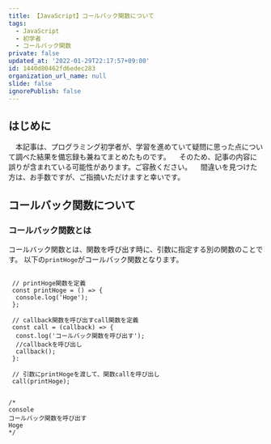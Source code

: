 ```yaml
---
title: 【JavaScript】コールバック関数について
tags:
  - JavaScript
  - 初学者
  - コールバック関数
private: false
updated_at: '2022-01-29T22:17:57+09:00'
id: 1440d80462fd6edec283
organization_url_name: null
slide: false
ignorePublish: false
---
```

## はじめに
　本記事は、プログラミング初学者が、学習を進めていて疑問に思った点について調べた結果を備忘録も兼ねてまとめたものです。
　そのため、記事の内容に誤りが含まれている可能性があります。ご容赦ください。
　間違いを見つけた方は、お手数ですが、ご指摘いただけますと幸いです。

## コールバック関数について

### コールバック関数とは
コールバック関数とは、関数を呼び出す時に、引数に指定する別の関数のことです。
以下の`printHoge`がコールバック関数となります。

```js:コールバック関数

 // printHoge関数を定義
 const printHoge = () => {
  console.log('Hoge');
 };

 // callback関数を呼び出すcall関数を定義
 const call = (callback) => {
  const.log('コールバック関数を呼び出す');
  //callbackを呼び出し
  callback();
 }:

 // 引数にprintHogeを渡して、関数callを呼び出し
 call(printHoge);


/*
console
コールバック関数を呼び出す
Hoge
*/ 


```
